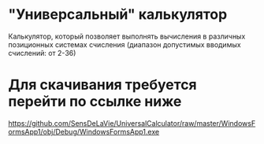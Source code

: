 # "Универсальный" калькулятор
Калькулятор, который позволяет выполнять вычисления в различных позиционных системах счисления (диапазон допустимых вводимых счислений: от 2-36)
# Для скачивания требуется перейти по ссылке ниже
https://github.com/SensDeLaVie/UniversalCalculator/raw/master/WindowsFormsApp1/obj/Debug/WindowsFormsApp1.exe
